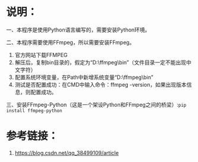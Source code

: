 # 说明：

一、本程序是使用Python语言编写的，需要安装Python环境。

二、本程序需要使用FFmpeg，所以需要安装FFmpeg。
1. 官方网站下载FFMPEG
2. 解压后，复制bin目录的，假定为“D:\ffmpeg\bin”（文件目录一定不能出现中文字符）
3. 配置系统环境变量，在Path中新增系统变量“D:\ffmpeg\bin”    
4. 测试是否配置成功：在CMD中输入命令：ffmpeg -version，如果出现版本信息，则配置成功。

三、安装FFmpeg-Python（这是一个架设Python和FFmpeg之间的桥梁）:`pip install ffmpeg-python`

# 参考链接：
1. https://blog.csdn.net/qq_38499109/article
